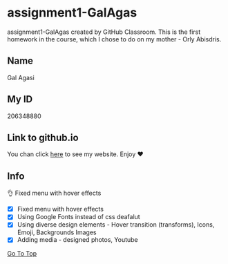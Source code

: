 # assignment1-GalAgas
assignment1-GalAgas created by GitHub Classroom.
This is the first homework in the course, which I chose to do on my mother - Orly Abisdris.

## Name
Gal Agasi

## My ID
206348880

## Link to github.io
You chan click [here](https://web-development-environments-2021.github.io/assignment1-GalAgas/) to see my website.
Enjoy :heart:

## Info
:ok_hand: Fixed menu with hover effects

 - [x] Fixed menu with hover effects
 - [x] Using Google Fonts instead of css deafalut
 - [x] Using diverse design elements - Hover transition (transforms), Icons, Emoji, Backgrounds Images
 - [x] Adding media - designed photos, Youtube

[Go To Top](#assignment1-GalAgas)

